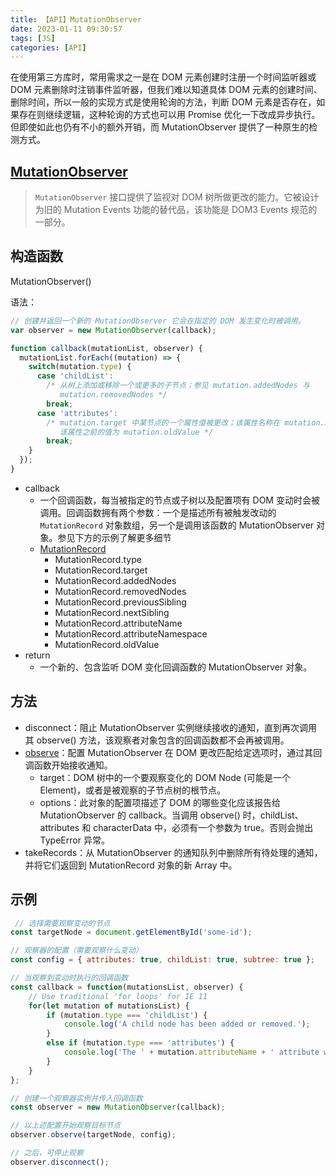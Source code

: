 ```yaml
---
title: 【API】MutationObserver
date: 2023-01-11 09:30:57
tags: [JS]
categories: [API]
---
```


在使用第三方库时，常用需求之一是在 DOM 元素创建时注册一个时间监听器或 DOM 元素删除时注销事件监听器，但我们难以知道具体 DOM 元素的创建时间、删除时间，所以一般的实现方式是使用轮询的方法，判断 DOM 元素是否存在，如果存在则继续逻辑，这种轮询的方式也可以用 Promise 优化一下改成异步执行。但即使如此也仍有不小的额外开销，而 MutationObserver 提供了一种原生的检测方式。

## [MutationObserver](https://developer.mozilla.org/zh-CN/docs/Web/API/MutationObserver)
> `MutationObserver` 接口提供了监视对 DOM 树所做更改的能力。它被设计为旧的 Mutation Events 功能的替代品，该功能是 DOM3 Events 规范的一部分。

## 构造函数

MutationObserver()

语法：
```javascript
// 创建并返回一个新的 MutationObserver 它会在指定的 DOM 发生变化时被调用。
var observer = new MutationObserver(callback);

function callback(mutationList, observer) {
  mutationList.forEach((mutation) => {
    switch(mutation.type) {
      case 'childList':
        /* 从树上添加或移除一个或更多的子节点；参见 mutation.addedNodes 与
           mutation.removedNodes */
        break;
      case 'attributes':
        /* mutation.target 中某节点的一个属性值被更改；该属性名称在 mutation.attributeName 中，
           该属性之前的值为 mutation.oldValue */
        break;
    }
  });
}
```
- callback
  - 一个回调函数，每当被指定的节点或子树以及配置项有 DOM 变动时会被调用。回调函数拥有两个参数：一个是描述所有被触发改动的 `MutationRecord` 对象数组，另一个是调用该函数的 MutationObserver 对象。参见下方的示例了解更多细节
  - [MutationRecord](https://developer.mozilla.org/zh-CN/docs/Web/API/MutationRecord)
    - MutationRecord.type
    - MutationRecord.target
    - MutationRecord.addedNodes
    - MutationRecord.removedNodes
    - MutationRecord.previousSibling
    - MutationRecord.nextSibling
    - MutationRecord.attributeName
    - MutationRecord.attributeNamespace
    - MutationRecord.oldValue
- return
  - 一个新的、包含监听 DOM 变化回调函数的 MutationObserver 对象。

## 方法
- disconnect：阻止 MutationObserver 实例继续接收的通知，直到再次调用其 observe() 方法，该观察者对象包含的回调函数都不会再被调用。
- [observe](https://developer.mozilla.org/zh-CN/docs/Web/API/MutationObserver/observe)：配置 MutationObserver 在 DOM 更改匹配给定选项时，通过其回调函数开始接收通知。
  - target：DOM 树中的一个要观察变化的 DOM Node (可能是一个 Element)，或者是被观察的子节点树的根节点。
  - options：此对象的配置项描述了 DOM 的哪些变化应该报告给 MutationObserver 的 callback。当调用 observe() 时，childList、attributes 和 characterData 中，必须有一个参数为 true。否则会抛出 TypeError 异常。
- takeRecords：从 MutationObserver 的通知队列中删除所有待处理的通知，并将它们返回到 MutationRecord 对象的新 Array 中。

## 示例
```javascript
 // 选择需要观察变动的节点
const targetNode = document.getElementById('some-id');

// 观察器的配置（需要观察什么变动）
const config = { attributes: true, childList: true, subtree: true };

// 当观察到变动时执行的回调函数
const callback = function(mutationsList, observer) {
    // Use traditional 'for loops' for IE 11
    for(let mutation of mutationsList) {
        if (mutation.type === 'childList') {
            console.log('A child node has been added or removed.');
        }
        else if (mutation.type === 'attributes') {
            console.log('The ' + mutation.attributeName + ' attribute was modified.');
        }
    }
};

// 创建一个观察器实例并传入回调函数
const observer = new MutationObserver(callback);

// 以上述配置开始观察目标节点
observer.observe(targetNode, config);

// 之后，可停止观察
observer.disconnect();
```